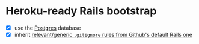# Heroku-ready Rails bootstrap

  - [x] use the [Postgres][pg-default-db] database
  - [x] inherit [relevant/generic `.gitignore` rules from Github's default Rails one][gitignore-gh]

  [pg-default-db]: https://github.com/mariusbutuc/heroku-ready-rails-bootstrap/blob/e81e121/Gemfile#L7
  [gitignore-gh]: https://github.com/mariusbutuc/heroku-ready-rails-bootstrap/blob/e81e121/.gitignore#L15-L21
